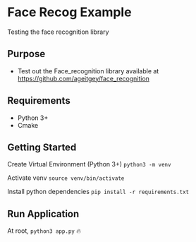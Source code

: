 # Face Recog Example
Testing the face recognition library

## Purpose

- Test out the Face_recognition library available at https://github.com/ageitgey/face_recognition

## Requirements
- Python 3+
- Cmake

## Getting Started

Create Virtual Environment (Python 3+)
`python3 -m venv`

Activate venv
`source venv/bin/activate`

Install python dependencies
`pip install -r requirements.txt`

## Run Application

At root,
`python3 app.py` :fire:

